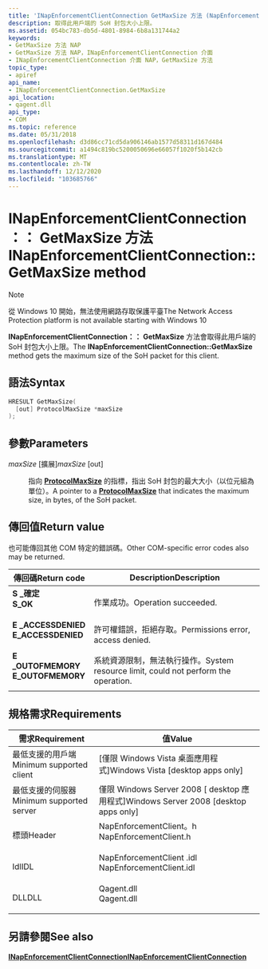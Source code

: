 ```yaml
---
title: 'INapEnforcementClientConnection GetMaxSize 方法 (NapEnforcementClient .h) '
description: 取得此用戶端的 SoH 封包大小上限。
ms.assetid: 054bc783-db5d-4801-8984-6b8a131744a2
keywords:
- GetMaxSize 方法 NAP
- GetMaxSize 方法 NAP，INapEnforcementClientConnection 介面
- INapEnforcementClientConnection 介面 NAP，GetMaxSize 方法
topic_type:
- apiref
api_name:
- INapEnforcementClientConnection.GetMaxSize
api_location:
- qagent.dll
api_type:
- COM
ms.topic: reference
ms.date: 05/31/2018
ms.openlocfilehash: d3d86cc71cd5da906146ab1577d58311d167d484
ms.sourcegitcommit: a1494c819bc5200050696e66057f1020f5b142cb
ms.translationtype: MT
ms.contentlocale: zh-TW
ms.lasthandoff: 12/12/2020
ms.locfileid: "103685766"
---
```

# <a name="inapenforcementclientconnectiongetmaxsize-method"></a><span data-ttu-id="c764a-106">INapEnforcementClientConnection：： GetMaxSize 方法</span><span class="sxs-lookup"><span data-stu-id="c764a-106">INapEnforcementClientConnection::GetMaxSize method</span></span>

> [!Note]  
> <span data-ttu-id="c764a-107">從 Windows 10 開始，無法使用網路存取保護平臺</span><span class="sxs-lookup"><span data-stu-id="c764a-107">The Network Access Protection platform is not available starting with Windows 10</span></span>

 

<span data-ttu-id="c764a-108">**INapEnforcementClientConnection：： GetMaxSize** 方法會取得此用戶端的 SoH 封包大小上限。</span><span class="sxs-lookup"><span data-stu-id="c764a-108">The **INapEnforcementClientConnection::GetMaxSize** method gets the maximum size of the SoH packet for this client.</span></span>

## <a name="syntax"></a><span data-ttu-id="c764a-109">語法</span><span class="sxs-lookup"><span data-stu-id="c764a-109">Syntax</span></span>


```C++
HRESULT GetMaxSize(
  [out] ProtocolMaxSize *maxSize
);
```



## <a name="parameters"></a><span data-ttu-id="c764a-110">參數</span><span class="sxs-lookup"><span data-stu-id="c764a-110">Parameters</span></span>

<dl> <dt>

<span data-ttu-id="c764a-111">*maxSize* \[擴展\]</span><span class="sxs-lookup"><span data-stu-id="c764a-111">*maxSize* \[out\]</span></span>
</dt> <dd>

<span data-ttu-id="c764a-112">指向 [**ProtocolMaxSize**](nap-datatypes.md) 的指標，指出 SoH 封包的最大大小（以位元組為單位）。</span><span class="sxs-lookup"><span data-stu-id="c764a-112">A pointer to a [**ProtocolMaxSize**](nap-datatypes.md) that indicates the maximum size, in bytes, of the SoH packet.</span></span>

</dd> </dl>

## <a name="return-value"></a><span data-ttu-id="c764a-113">傳回值</span><span class="sxs-lookup"><span data-stu-id="c764a-113">Return value</span></span>

<span data-ttu-id="c764a-114">也可能傳回其他 COM 特定的錯誤碼。</span><span class="sxs-lookup"><span data-stu-id="c764a-114">Other COM-specific error codes also may be returned.</span></span>



| <span data-ttu-id="c764a-115">傳回碼</span><span class="sxs-lookup"><span data-stu-id="c764a-115">Return code</span></span>                                                                                     | <span data-ttu-id="c764a-116">Description</span><span class="sxs-lookup"><span data-stu-id="c764a-116">Description</span></span>                                                        |
|-------------------------------------------------------------------------------------------------|--------------------------------------------------------------------|
| <dl> <span data-ttu-id="c764a-117"><dt>**S \_確定**</dt></span><span class="sxs-lookup"><span data-stu-id="c764a-117"><dt>**S\_OK** </dt></span></span> </dl>           | <span data-ttu-id="c764a-118">作業成功。</span><span class="sxs-lookup"><span data-stu-id="c764a-118">Operation succeeded.</span></span><br/>                                    |
| <dl> <span data-ttu-id="c764a-119"><dt>**E \_ACCESSDENIED**</dt></span><span class="sxs-lookup"><span data-stu-id="c764a-119"><dt>**E\_ACCESSDENIED** </dt></span></span> </dl> | <span data-ttu-id="c764a-120">許可權錯誤，拒絕存取。</span><span class="sxs-lookup"><span data-stu-id="c764a-120">Permissions error, access denied.</span></span><br/>                       |
| <dl> <span data-ttu-id="c764a-121"><dt>**E \_OUTOFMEMORY**</dt></span><span class="sxs-lookup"><span data-stu-id="c764a-121"><dt>**E\_OUTOFMEMORY** </dt></span></span> </dl>  | <span data-ttu-id="c764a-122">系統資源限制，無法執行操作。</span><span class="sxs-lookup"><span data-stu-id="c764a-122">System resource limit, could not perform the operation.</span></span><br/> |



 

## <a name="requirements"></a><span data-ttu-id="c764a-123">規格需求</span><span class="sxs-lookup"><span data-stu-id="c764a-123">Requirements</span></span>



| <span data-ttu-id="c764a-124">需求</span><span class="sxs-lookup"><span data-stu-id="c764a-124">Requirement</span></span> | <span data-ttu-id="c764a-125">值</span><span class="sxs-lookup"><span data-stu-id="c764a-125">Value</span></span> |
|-------------------------------------|-----------------------------------------------------------------------------------------------------|
| <span data-ttu-id="c764a-126">最低支援的用戶端</span><span class="sxs-lookup"><span data-stu-id="c764a-126">Minimum supported client</span></span><br/> | <span data-ttu-id="c764a-127">\[僅限 Windows Vista 桌面應用程式\]</span><span class="sxs-lookup"><span data-stu-id="c764a-127">Windows Vista \[desktop apps only\]</span></span><br/>                                                      |
| <span data-ttu-id="c764a-128">最低支援的伺服器</span><span class="sxs-lookup"><span data-stu-id="c764a-128">Minimum supported server</span></span><br/> | <span data-ttu-id="c764a-129">僅限 Windows Server 2008 \[ desktop 應用程式\]</span><span class="sxs-lookup"><span data-stu-id="c764a-129">Windows Server 2008 \[desktop apps only\]</span></span><br/>                                                |
| <span data-ttu-id="c764a-130">標頭</span><span class="sxs-lookup"><span data-stu-id="c764a-130">Header</span></span><br/>                   | <dl> <span data-ttu-id="c764a-131"><dt>NapEnforcementClient。h</dt></span><span class="sxs-lookup"><span data-stu-id="c764a-131"><dt>NapEnforcementClient.h</dt></span></span> </dl>   |
| <span data-ttu-id="c764a-132">Idl</span><span class="sxs-lookup"><span data-stu-id="c764a-132">IDL</span></span><br/>                      | <dl> <span data-ttu-id="c764a-133"><dt>NapEnforcementClient .idl</dt></span><span class="sxs-lookup"><span data-stu-id="c764a-133"><dt>NapEnforcementClient.idl</dt></span></span> </dl> |
| <span data-ttu-id="c764a-134">DLL</span><span class="sxs-lookup"><span data-stu-id="c764a-134">DLL</span></span><br/>                      | <dl> <span data-ttu-id="c764a-135"><dt>Qagent.dll</dt></span><span class="sxs-lookup"><span data-stu-id="c764a-135"><dt>Qagent.dll</dt></span></span> </dl>               |



## <a name="see-also"></a><span data-ttu-id="c764a-136">另請參閱</span><span class="sxs-lookup"><span data-stu-id="c764a-136">See also</span></span>

<dl> <dt>

[<span data-ttu-id="c764a-137">**INapEnforcementClientConnection**</span><span class="sxs-lookup"><span data-stu-id="c764a-137">**INapEnforcementClientConnection**</span></span>](inapenforcementclientconnection.md)
</dt> </dl>

 

 





